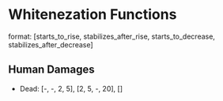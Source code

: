 # Whitenezation Functions 

format: [starts_to_rise, stabilizes_after_rise, starts_to_decrease, stabilizes_after_decrease]
## Human Damages

- Dead: [-, -, 2, 5], [2, 5, -, 20], []